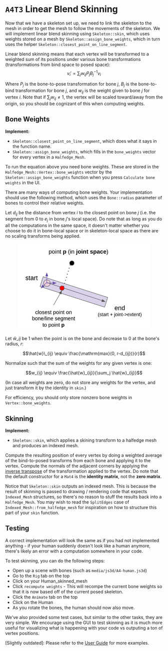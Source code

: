 # `A4T3` Linear Blend Skinning

Now that we have a skeleton set up, we need to link the skeleton to the mesh in order to get the mesh to follow the movements of the skeleton. We will implement linear blend skinning using `Skeleton::skin`, which uses weights stored on a mesh by `Skeleton::assign_bone_weights`, which in turn uses the helper `Skeleton::closest_point_on_line_segment`.

Linear blend skinning means that each vertex will be transformed to a weighted sum of its positions under various bone transformations (transformations from bind space to posed space):
$$v_i' = \sum_j w_{ij} P_j B_j^{-1} v_i$$

Where $P_j$ is the bone-to-pose transformation for bone $j$, $B_j$ is the bone-to-bind transformation for bone $j$, and $w_{ij}$ is the weight given to bone $j$ for vertex $i$. Note that if $\sum_j w_{ij} \ne 1$, the vertex will be scaled toward/away from the origin, so you should be cognizant of this when computing weights.

## Bone Weights

**Implement:**
- `Skeleton::closest_point_on_line_segment`, which does what it says in the function name.
- `Skeleton::assign_bone_weights`, which fills in the `bone_weights` vector for every vertex in a `Halfedge_Mesh`.

To run the equation above you need bone weights. These are stored in the `Halfedge_Mesh::Vertex::bone_weights` vector by the `Skeleton::assign_bone_weights` function when you press `Calculate bone weights` in the UI.

There are many ways of computing bone weights. Your implementation should use the following method, which uses the `Bone::radius` parameter of bones to control their relative weights.

Let $d_{ij}$ be the distance from vertex $i$ to the closest point on bone $j$ (i.e. the segment from $0$ to $e_j$ in bone $j$'s local space). Do note that as long as you do all the computations in the same space, it doesn't matter whether you choose to do it in bone-local space or in skeleton-local space as there are no scaling transforms being applied.

<p align="center">
    <img src="T3/closest_on_line_segment.png" style="height:280px">
</p>

Let $\hat{w}\_{ij}$ be $1$ when the point is on the bone and decrease to $0$ at the bone's radius, $r$:

$$\hat{w}\_{ij} \equiv \frac{\mathrm{max}(0, r-d_{ij})}{r}$$

Normalize such that the sum of the weights for any given vertex is one:

$$w_{ij} \equiv \frac{\hat{w}_{ij}}{\sum_j \hat{w}_{ij}}$$

(In case all weights are zero, do not store any weights for the vertex, and just transform it by the identity in `skin`.)

For efficiency, you should only store nonzero bone weights in `Vertex::bone_weights`.

## Skinning

**Implement:**
- `Skeleton::skin`, which applies a skining transform to a halfedge mesh and produces an indexed mesh.

Compute the resulting position of every vertex by doing a weighted average of the bind-to-posed transforms from each bone and applying it to the vertex.
Compute the normals of the adjacent corners by applying the [inverse transpose](https://paroj.github.io/gltut/Illumination/Tut09%20Normal%20Transformation.html) of the transformation applied to the vertex. Do note that the default constructor for a `Mat4` is the **identity matrix**, not the **zero matrix**.

Notice that `Skeleton::skin` outputs an indexed mesh. This is because the result of skinning is passed to drawing / rendering code that expects `Indexed_Mesh` structures, so there's no reason to stuff the results back into a `Halfedge_Mesh`. You may wish to read the `SplitEdges` case of `Indexed_Mesh::from_halfedge_mesh` for inspiration on how to structure this part of your `skin` function.


## Testing

A correct implementation will look the same as if you had not implemented anything - if your human suddenly doesn't look like a human anymore, there's likely an error with a computation somewhere in your code.

To test skinning, you can do the following steps:
- Open up a scene with bones (such as `media/js3d/A4-human.js3d`)
- Go to the `Rig` tab on the top
- Click on your Human_skinned_mesh
- Click `recompute weights` - This will recompe the current bone weights so that it is now based off of the current posed skeleton.
- Click the `Animate` tab on the top
- Click on the Human
- As you rotate the bones, the human should now also move.

We've also provided some test cases, but similar to the other tasks, they are very simple. We encourage using the GUI to test skinning as it is much more useful for visualizing what is happening with your code vs outputing a ton of vertex positions.

[Slightly outdated]: Please refer to the [User Guide](https://cmu-graphics.github.io/Scotty3D-docs/guide/animate_mode/) for more examples.
